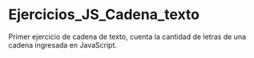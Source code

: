 # Ejercicios_JS_Cadena_texto
Primer ejercicio de cadena de texto, cuenta la cantidad de letras de una cadena ingresada en JavaScript.

